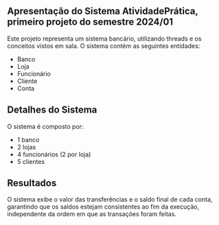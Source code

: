 ## Apresentação do Sistema AtividadePrática, primeiro projeto do semestre 2024/01

Este projeto representa um sistema bancário, utilizando threads e os conceitos vistos em sala. O sistema contém as seguintes entidades:

- Banco
- Loja
- Funcionário
- Cliente
- Conta

## Detalhes do Sistema

O sistema é composto por:

- 1 banco
- 2 lojas
- 4 funcionários (2 por loja)
- 5 clientes

## Resultados

O sistema exibe o valor das transferências e o saldo final de cada conta, garantindo que os saldos estejam consistentes ao fim da execução, independente da ordem em que as transações foram feitas.
